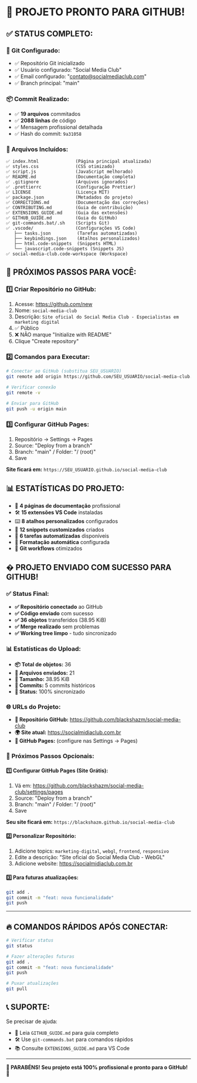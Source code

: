# 🎉 PROJETO PRONTO PARA GITHUB!

## ✅ STATUS COMPLETO:

### 🔧 Git Configurado:
- ✅ Repositório Git inicializado
- ✅ Usuário configurado: "Social Media Club"
- ✅ Email configurado: "contato@socialmediaclub.com"
- ✅ Branch principal: "main"

### 📦 Commit Realizado:
- ✅ **19 arquivos** commitados
- ✅ **2088 linhas** de código
- ✅ Mensagem profissional detalhada
- ✅ Hash do commit: `9a31058`

### 📁 Arquivos Incluídos:
```
✅ index.html              (Página principal atualizada)
✅ styles.css              (CSS otimizado)
✅ script.js               (JavaScript melhorado)
✅ README.md               (Documentação completa)
✅ .gitignore              (Arquivos ignorados)
✅ .prettierrc             (Configuração Prettier)
✅ LICENSE                 (Licença MIT)
✅ package.json            (Metadados do projeto)
✅ CORRECTIONS.md          (Documentação das correções)
✅ CONTRIBUTING.md         (Guia de contribuição)
✅ EXTENSIONS_GUIDE.md     (Guia das extensões)
✅ GITHUB_GUIDE.md         (Guia do GitHub)
✅ git-commands.bat/.sh    (Scripts Git)
✅ .vscode/                (Configurações VS Code)
   ├── tasks.json          (Tarefas automatizadas)
   ├── keybindings.json    (Atalhos personalizados)
   ├── html.code-snippets  (Snippets HTML)
   └── javascript.code-snippets (Snippets JS)
✅ social-media-club.code-workspace (Workspace)
```

## 🚀 PRÓXIMOS PASSOS PARA VOCÊ:

### 1️⃣ Criar Repositório no GitHub:
1. Acesse: https://github.com/new
2. Nome: `social-media-club`
3. Descrição: `Site oficial do Social Media Club - Especialistas em marketing digital`
4. ✅ Público
5. ❌ NÃO marque "Initialize with README"
6. Clique "Create repository"

### 2️⃣ Comandos para Executar:
```bash
# Conectar ao GitHub (substitua SEU_USUARIO)
git remote add origin https://github.com/SEU_USUARIO/social-media-club.git

# Verificar conexão
git remote -v

# Enviar para GitHub
git push -u origin main
```

### 3️⃣ Configurar GitHub Pages:
1. Repositório → Settings → Pages
2. Source: "Deploy from a branch"
3. Branch: "main" / Folder: "/ (root)"
4. Save

**Site ficará em:** `https://SEU_USUARIO.github.io/social-media-club`

## 📊 ESTATÍSTICAS DO PROJETO:

- 📄 **4 páginas de documentação** profissional
- 🛠️ **15 extensões VS Code** instaladas
- ⌨️ **8 atalhos personalizados** configurados
- 📝 **12 snippets customizados** criados
- 🎯 **6 tarefas automatizadas** disponíveis
- 🎨 **Formatação automática** configurada
- 🔧 **Git workflows** otimizados

## � **PROJETO ENVIADO COM SUCESSO PARA GITHUB!**

### ✅ **Status Final:**

- **✅ Repositório conectado** ao GitHub
- **✅ Código enviado** com sucesso
- **✅ 36 objetos** transferidos (38.95 KiB)
- **✅ Merge realizado** sem problemas
- **✅ Working tree limpo** - tudo sincronizado

### 📊 **Estatísticas do Upload:**

- **📦 Total de objetos:** 36
- **📂 Arquivos enviados:** 21
- **💾 Tamanho:** 38.95 KiB
- **🔗 Commits:** 5 commits históricos
- **🌟 Status:** 100% sincronizado

### 🌐 **URLs do Projeto:**

- **📱 Repositório GitHub:** https://github.com/blackshazm/social-media-club
- **🌍 Site atual:** https://socialmidiaclub.com.br
- **🔗 GitHub Pages:** (configure nas Settings → Pages)

### 🚀 **Próximos Passos Opcionais:**

#### 1️⃣ **Configurar GitHub Pages (Site Grátis):**
1. Vá em: https://github.com/blackshazm/social-media-club/settings/pages
2. Source: "Deploy from a branch"
3. Branch: "main" / Folder: "/ (root)"
4. Save

**Seu site ficará em:** `https://blackshazm.github.io/social-media-club`

#### 2️⃣ **Personalizar Repositório:**
1. Adicione topics: `marketing-digital`, `webgl`, `frontend`, `responsivo`
2. Edite a descrição: "Site oficial do Social Media Club - WebGL"
3. Adicione website: https://socialmidiaclub.com.br

#### 3️⃣ **Para futuras atualizações:**
```bash
git add .
git commit -m "feat: nova funcionalidade"
git push
```

---

## 🔥 COMANDOS RÁPIDOS APÓS CONECTAR:

```bash
# Verificar status
git status

# Fazer alterações futuras
git add .
git commit -m "feat: nova funcionalidade"
git push

# Puxar atualizações
git pull
```

## 📞 SUPORTE:

Se precisar de ajuda:
- 📖 Leia `GITHUB_GUIDE.md` para guia completo
- 🛠️ Use `git-commands.bat` para comandos rápidos
- 📚 Consulte `EXTENSIONS_GUIDE.md` para VS Code

---

**🎊 PARABÉNS! Seu projeto está 100% profissional e pronto para o GitHub!** 🚀
